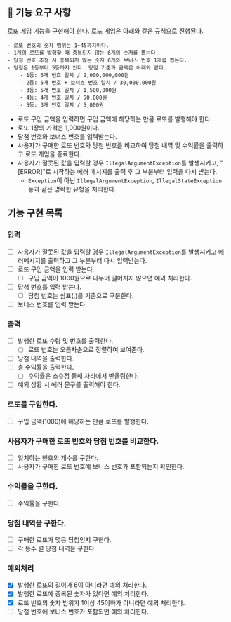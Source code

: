 ## 🚀 기능 요구 사항

로또 게임 기능을 구현해야 한다. 로또 게임은 아래와 같은 규칙으로 진행된다.

```
- 로또 번호의 숫자 범위는 1~45까지이다.
- 1개의 로또를 발행할 때 중복되지 않는 6개의 숫자를 뽑는다.
- 당첨 번호 추첨 시 중복되지 않는 숫자 6개와 보너스 번호 1개를 뽑는다.
- 당첨은 1등부터 5등까지 있다. 당첨 기준과 금액은 아래와 같다.
    - 1등: 6개 번호 일치 / 2,000,000,000원
    - 2등: 5개 번호 + 보너스 번호 일치 / 30,000,000원
    - 3등: 5개 번호 일치 / 1,500,000원
    - 4등: 4개 번호 일치 / 50,000원
    - 5등: 3개 번호 일치 / 5,000원
```

- 로또 구입 금액을 입력하면 구입 금액에 해당하는 만큼 로또를 발행해야 한다.
- 로또 1장의 가격은 1,000원이다.
- 당첨 번호와 보너스 번호를 입력받는다.
- 사용자가 구매한 로또 번호와 당첨 번호를 비교하여 당첨 내역 및 수익률을 출력하고 로또 게임을 종료한다.
- 사용자가 잘못된 값을 입력할 경우 `IllegalArgumentException`를 발생시키고, "[ERROR]"로 시작하는 에러 메시지를 출력 후 그 부분부터 입력을 다시 받는다.
    - `Exception`이 아닌 `IllegalArgumentException`, `IllegalStateException` 등과 같은 명확한 유형을 처리한다.

## 기능 구현 목록

### 입력

- [ ] 사용자가 잘못된 값을 입력할 경우 `IllegalArgumentException`를 발생시키고 에러메시지를 출력하고 그 부분부터 다시 입력받는다.
- [ ] 로또 구입 금액을 입력 받는다.
    - [ ] 구입 금액이 1000원으로 나누어 떨어지지 않으면 예외 처리한다.
- [ ] 당첨 번호를 입력 받는다.
    - [ ] 당첨 번호는 쉼표(,)를 기준으로 구분한다.
- [ ] 보너스 번호를 입력 받는다.

### 출력

- [ ] 발행한 로또 수량 및 번호를 출력한다.
    - [ ] 로또 번호는 오름차순으로 정렬하여 보여준다.
- [ ] 당첨 내역을 출력한다.
- [ ] 총 수익률을 출력한다.
    - [ ] 수익률은 소수점 둘째 자리에서 반올림한다.
- [ ] 예외 상황 시 에러 문구를 출력해야 한다.

### 로또를 구입한다.

- [ ] 구입 금액(1000)에 해당하는 만큼 로또를 발행한다.

### 사용자가 구매한 로또 번호와 당첨 번호를 비교한다.

- [ ] 일치하는 번호의 개수를 구한다.
- [ ] 사용자가 구매한 로또 번호에 보너스 번호가 포함되는지 확인한다.

### 수익률을 구한다.

- [ ] 수익률을 구한다.

### 당첨 내역을 구한다.

- [ ] 구매한 로또가 몇등 당첨인지 구한다.
- [ ] 각 등수 별 당첨 내역을 구한다.

### 예외처리
- [x] 발행한 로또의 길이가 6이 아니라면 예외 처리한다.
- [x] 발행한 로또에 중복된 숫자가 있다면 예외 처리한다.
- [x] 로또 번호의 숫자 범위가 1이상 45이하가 아니라면 예외 처리한다.
- [ ] 당첨 번호에 보너스 번호가 포함되면 예외 처리한다.
